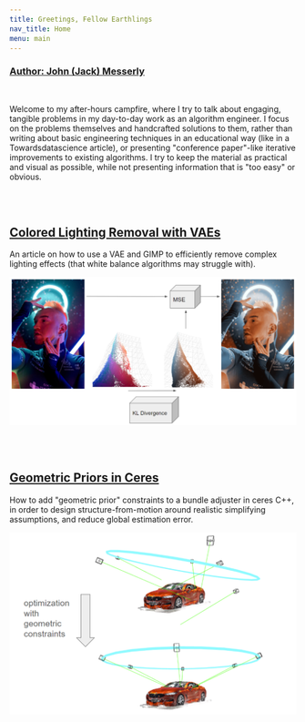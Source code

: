 ```yaml
---
title: Greetings, Fellow Earthlings
nav_title: Home
menu: main
---
```


### [Author: John (Jack) Messerly](https://www.linkedin.com/in/jack-messerly-567b9b96/)

<br>

Welcome to my after-hours campfire, where I try to talk about engaging, tangible problems in my day-to-day work as an algorithm engineer. I focus on the problems themselves and handcrafted solutions to them, rather than writing about basic engineering techniques in an educational way (like in a Towardsdatascience article), or presenting "conference paper"-like iterative improvements to existing algorithms. I try to keep the material as practical and visual as possible, while not presenting information that is "too easy" or obvious.

<br>
<br>

## [Colored Lighting Removal with VAEs](https://jp-mess.github.io/vae-color-article/)

An article on how to use a VAE and GIMP to efficiently remove complex lighting effects (that white balance algorithms may struggle with).

![cie_scatter](diagrams/model2.png)

<br>
<br>

## [Geometric Priors in Ceres](https://jp-mess.github.io/relative-geometry-article/)

How to add "geometric prior" constraints to a bundle adjuster in ceres C++, in order to design structure-from-motion around realistic simplifying assumptions, and reduce global estimation error.

<p align="center">
  <img src="diagrams/optimization_with_geometric_constraints.png" alt="Optimization with Geometric Constraints"/>
</p>

<br>
<br>

